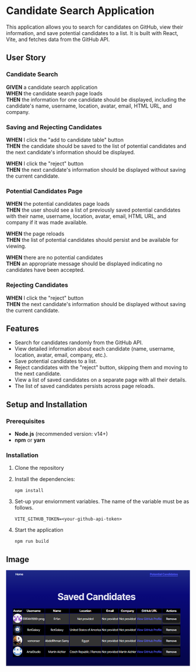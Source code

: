 # Candidate Search Application

This application allows you to search for candidates on GitHub, view their information, and save potential candidates to a list. It is built with React, Vite, and fetches data from the GitHub API.

## User Story

### Candidate Search

**GIVEN** a candidate search application  
**WHEN** the candidate search page loads  
**THEN** the information for one candidate should be displayed, including the candidate's name, username, location, avatar, email, HTML URL, and company.

### Saving and Rejecting Candidates

**WHEN** I click the "add to candidate table" button  
**THEN** the candidate should be saved to the list of potential candidates and the next candidate's information should be displayed.  

**WHEN** I click the "reject" button  
**THEN** the next candidate's information should be displayed without saving the current candidate.

### Potential Candidates Page

**WHEN** the potential candidates page loads  
**THEN** the user should see a list of previously saved potential candidates with their name, username, location, avatar, email, HTML URL, and company if it was made available.  

**WHEN** the page reloads  
**THEN** the list of potential candidates should persist and be available for viewing.

**WHEN** there are no potential candidates  
**THEN** an appropriate message should be displayed indicating no candidates have been accepted.

### Rejecting Candidates

**WHEN** I click the "reject" button  
**THEN** the next candidate's information should be displayed without saving the current candidate.

## Features

- Search for candidates randomly from the GitHub API.
- View detailed information about each candidate (name, username, location, avatar, email, company, etc.).
- Save potential candidates to a list.
- Reject candidates with the "reject" button, skipping them and moving to the next candidate.
- View a list of saved candidates on a separate page with all their details.
- The list of saved candidates persists across page reloads.

## Setup and Installation

### Prerequisites

- **Node.js** (recommended version: v14+)
- **npm** or **yarn**

### Installation

1. Clone the repository

2. Install the dependencies:
   ```
   npm install
   ```

3. Set-up your enviornment variables.
   The name of the variable must be as follows.
   ```
   VITE_GITHUB_TOKEN=<your-github-api-token>
   ```

4. Start the application
   ```
   npm run build
   ```

## Image
![screenshotlistdemo](./public/Screenshot%202025-01-28%20220226.png)


